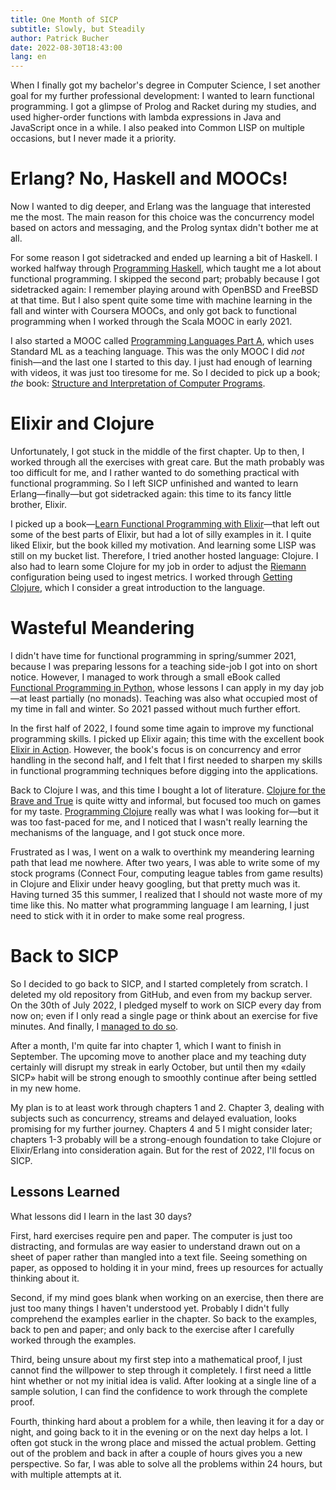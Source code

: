 ```yaml
---
title: One Month of SICP
subtitle: Slowly, but Steadily
author: Patrick Bucher
date: 2022-08-30T18:43:00
lang: en
---
```


When I finally got my bachelor's degree in Computer Science, I set another goal
for my further professional development: I wanted to learn functional
programming. I got a glimpse of Prolog and Racket during my studies, and used
higher-order functions with lambda expressions in Java and JavaScript once in a
while. I also peaked into Common LISP on multiple occasions, but I never made it
a priority.

# Erlang? No, Haskell and MOOCs!

Now I wanted to dig deeper, and Erlang was the language that interested me the
most. The main reason for this choice was the concurrency model based on actors
and messaging, and the Prolog syntax didn't bother me at all.

For some reason I got sidetracked and ended up learning a bit of Haskell. I
worked halfway through [Programming
Haskell](https://www.cambridge.org/ch/academic/subjects/computer-science/programming-languages-and-applied-logic/programming-haskell-2nd-edition),
which taught me a lot about functional programming. I skipped the second part;
probably because I got sidetracked again: I remember playing around with OpenBSD
and FreeBSD at that time. But I also spent quite some time with machine learning
in the fall and winter with Coursera MOOCs, and only got back to functional
programming when I worked through the Scala MOOC in early 2021.

I also started a MOOC called [Programming Languages Part
A](https://www.coursera.org/learn/programming-languages), which uses Standard ML
as a teaching language. This was the only MOOC I did _not_ finish—and the last
one I started to this day. I just had enough of learning with videos, it was
just too tiresome for me. So I decided to pick up a book; _the_ book: [Structure
and Interpretation of Computer
Programs](https://mitpress.mit.edu/9780262510875/structure-and-interpretation-of-computer-programs/).

# Elixir and Clojure

Unfortunately, I got stuck in the middle of the first chapter. Up to then, I
worked through all the exercises with great care. But the math probably was too
difficult for me, and I rather wanted to do something practical with functional
programming. So I left SICP unfinished and wanted to learn Erlang—finally—but
got sidetracked again: this time to its fancy little brother, Elixir.

I picked up a book—[Learn Functional Programming with
Elixir](https://pragprog.com/titles/cdc-elixir/learn-functional-programming-with-elixir/)—that
left out some of the best parts of Elixir, but had a lot of silly examples in
it. I quite liked Elixir, but the book killed my motivation. And learning some
LISP was still on my bucket list. Therefore, I tried another hosted language:
Clojure. I also had to learn some Clojure for my job in order to adjust the
[Riemann](http://riemann.io/) configuration being used to ingest metrics. I
worked through [Getting
Clojure](https://pragprog.com/titles/roclojure/getting-clojure/), which I
consider a great introduction to the language.

# Wasteful Meandering

I didn't have time for functional programming in spring/summer 2021, because I
was preparing lessons for a teaching side-job I got into on short notice.
However, I managed to work through a small eBook called [Functional Programming in
Python](https://leanpub.com/functionalprogramminginpython), whose lessons I can
apply in my day job—at least partially (no monads). Teaching was also what
occupied most of my time in fall and winter. So 2021 passed without much further
effort.

In the first half of 2022, I found some time again to improve my functional
programming skills. I picked up Elixir again; this time with the excellent book
[Elixir in
Action](https://www.manning.com/books/elixir-in-action-second-edition). However,
the book's focus is on concurrency and error handling in the second half, and I
felt that I first needed to sharpen my skills in functional programming
techniques before digging into the applications.

Back to Clojure I was, and this time I bought a lot of literature. [Clojure for
the Brave and True](https://www.braveclojure.com/) is quite witty and informal,
but focused too much on games for my taste. [Programming
Clojure](https://pragprog.com/titles/shcloj3/programming-clojure-third-edition/)
really was what I was looking for—but it was too fast-paced for me, and I
noticed that I wasn't really learning the mechanisms of the language, and I got
stuck once more.

Frustrated as I was, I went on a walk to overthink my meandering learning path
that lead me nowhere. After two years, I was able to write some of my stock
programs (Connect Four, computing league tables from game results) in Clojure
and Elixir under heavy googling, but that pretty much was it. Having turned 35
this summer, I realized that I should not waste more of my time like this. No
matter what programming language I am learning, I just need to stick with it in
order to make some real progress.

# Back to SICP

So I decided to go back to SICP, and I started completely from scratch. I
deleted my old repository from GitHub, and even from my backup server. On the
30th of July 2022, I pledged myself to work on SICP every day from now on; even
if I only read a single page or think about an exercise for five minutes. And
finally, I [managed to do
so](https://github.com/patrickbucher/sicp/blob/master/diary.md).

After a month, I'm quite far into chapter 1, which I want to finish in
September. The upcoming move to another place and my teaching duty certainly
will disrupt my streak in early October, but until then my «daily SICP» habit
will be strong enough to smoothly continue after being settled in my new home.

My plan is to at least work through chapters 1 and 2. Chapter 3, dealing with
subjects such as concurrency, streams and delayed evaluation, looks promising
for my further journey. Chapters 4 and 5 I might consider later; chapters 1-3
probably will be a strong-enough foundation to take Clojure or Elixir/Erlang
into consideration again. But for the rest of 2022, I'll focus on SICP.

## Lessons Learned

What lessons did I learn in the last 30 days?

First, hard exercises require pen and paper. The computer is just too
distracting, and formulas are way easier to understand drawn out on a sheet of
paper rather than mangled into a text file. Seeing something on paper, as
opposed to holding it in your mind, frees up resources for actually thinking
about it.

Second, if my mind goes blank when working on an exercise, then there are just
too many things I haven't understood yet. Probably I didn't fully comprehend the
examples earlier in the chapter. So back to the examples, back to pen and paper;
and only back to the exercise after I carefully worked through the examples.

Third, being unsure about my first step into a mathematical proof, I just cannot
find the willpower to step through it completely. I first need a little hint
whether or not my initial idea is valid. After looking at a single line of a
sample solution, I can find the confidence to work through the complete proof.

Fourth, thinking hard about a problem for a while, then leaving it for a day or
night, and going back to it in the evening or on the next day helps a lot. I
often got stuck in the wrong place and missed the actual problem. Getting out of
the problem and back in after a couple of hours gives you a new perspective. So
far, I was able to solve all the problems within 24 hours, but with multiple
attempts at it.
